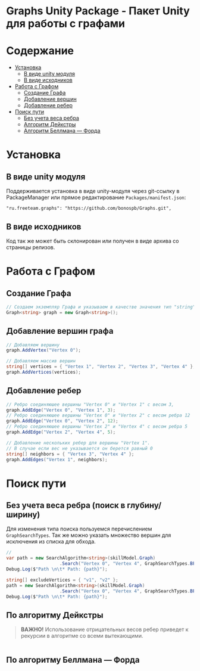 # Graphs Unity Package - Пакет Unity для работы с графами

# Содержание
* [Установка](#Установка)
	* [В виде unity модуля](#В-виде-unity-модуля)
	* [В виде исходников](#В-виде-исходников)
* [Работа с Графом](#Работа-с-Графом)
	* [Создание Графа](#Создание-Графа)
	* [Добавление вершин](#Добавление-вершин-графа)
	* [Добавление ребер](#Добавление-ребер)
* [Поиск пути](#Поиск-пути)
	* [Без учета веса ребра](#Без-учета-веса-ребра)
	* [Алгоритм Дейкстры](#Поиск-по-алгоритму-Дейкстры)
	* [Алгоритм Беллмана — Форда](#Поиск-по-Алгоритму-Беллмана-—-Форда)

# Установка

## В виде unity модуля
Поддерживается установка в виде unity-модуля через git-ссылку в PackageManager или прямое редактирование `Packages/manifest.json`:
```
"ru.freeteam.graphs": "https://github.com/bonospb/Graphs.git",
```

## В виде исходников
Код так же может быть склонирован или получен в виде архива со страницы релизов.

# Работа с Графом

## Создание Графа
```c#
// Создаем экземпляр Графа и указываем в качестве значения тип "string"
Graph<string> graph = new Graph<string>();
```

## Добавление вершин графа
```c#
// Добавляем вершину
graph.AddVertex("Vertex 0");

// Добавляем массив вершин
string[] vertices = { "Vertex 1", "Vertex 2", "Vertex 3", "Vertex 4" };
graph.AddVertices(vertices);
```

## Добавление ребер
```c#
// Ребро соединяюшее вершины "Vertex 0" и "Vertex 1" с весом 3,
graph.AddEdge("Vertex 0", "Vertex 1", 3);
// Ребро соединяюшее вершины "Vertex 0" и "Vertex 2" с весом ребра 12
graph.AddEdge("Vertex 0", "Vertex 2", 12);
// Ребро соединяюшее вершины "Vertex 2" и "Vertex 4" с весом ребра 5
graph.AddEdge("Vertex 2", "Vertex 4", 5);

// Добавление нескольких ребер для вершины "Vertex 1". 
// В случае если вес не указывается он берется равный 0
string[] neighbors = { "Vertex 3", "Vertex 4" };
graph.AddEdges("Vertex 1", neighbors);
```

# Поиск пути

## Без учета веса ребра (поиск в глубину/ширину)
Для изменения типа поиска пользуемся перечислением `GraphSearchTypes`.
Так же можно указать множество вершин для исключения из списка для обхода.
```c#
// 
var path = new SearchAlgorithm<string>(skillModel.Graph)
					.Search("Vertex 0", "Vertex 4", GraphSearchTypes.BFS);
Debug.Log($"Path \n\t* Path: {path}");

string[] excludeVertices = { "v1", "v2" };
path = new SearchAlgorithm<string>(skillModel.Graph)
					.Search("Vertex 0", "Vertex 4", GraphSearchTypes.BFS, excludeVertices);
Debug.Log($"Path \n\t* Path: {path}");
```

## По алгоритму Дейкстры
> **ВАЖНО!** Использование отрицательных весов ребер приведет к рекурсии в алгоритме со всеми вытекающими.
```c#
```
 
## По алгоритму Беллмана — Форда
```c#
```

